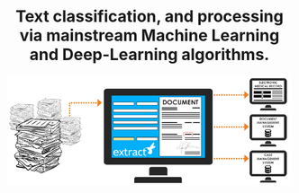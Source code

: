 <h1 align="Center">Text classification, and processing via mainstream Machine Learning and Deep-Learning algorithms.</h1>
<p align="Center">
    <img src="https://github.com/Lawrence-Krukrubo/Text-Based-AI/blob/master/images/display.gif?raw=true.git" alt="display.gif">
</p>
